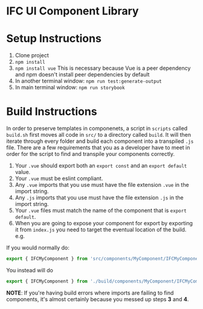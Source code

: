 # IFC UI Component Library

# Setup Instructions

1. Clone project
2. `npm install`
3. `npm install vue` This is necessary because Vue is a peer dependency and npm doesn't install peer dependencies by default
4. In another terminal window: `npm run test:generate-output`
4. In main terminal window: `npm run storybook`

# Build Instructions

In order to preserve templates in componenets, a script in `scripts` called `build.sh`
first moves all code in `src/` to a directory called `build`. It will then iterate through every folder and build each component into a transpiled `.js` file. There are a few requirements that you as a developer have to meet in order for the script to find and transpile your components correctly.

1. Your `.vue` should export both an `export const` and an `export default` value.
2. Your `.vue` must be eslint compliant.
3. Any `.vue` imports that you use must have the file extension `.vue` in the import string.
4. Any `.js` imports that you use must have the file extension `.js` in the import string.
5. Your `.vue` files must match the name of the component that is `export default`.
6. When you are going to expose your component for export by exporting it from `index.js` you need to target the eventual location of the build. e.g.

If you would normally do:

```js
export { IFCMyComponent } from 'src/components/MyComponent/IFCMyComponent.vue';
```

You instead will do

```js
export { IFCMyComponent } from './build/components/MyComponent/IFCMyComponent.esm.js';
```

**NOTE**: If you're having build errors where imports are failing to find components, it's almost certainly because
you messed up steps **3** and **4**.
